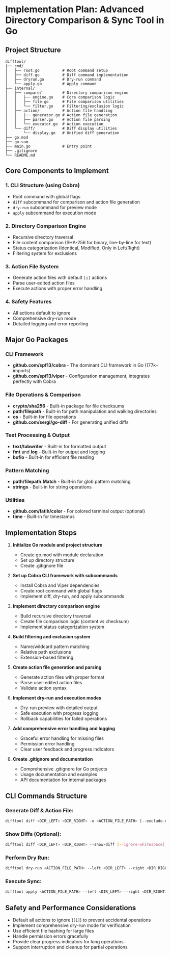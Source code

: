 # Implementation Plan: Advanced Directory Comparison & Sync Tool in Go

## Project Structure
```
difftool/
├── cmd/
│   ├── root.go          # Root command setup
│   ├── diff.go          # Diff command implementation
│   ├── dryrun.go        # Dry-run command
│   └── apply.go         # Apply command
├── internal/
│   ├── compare/         # Directory comparison engine
│   │   ├── engine.go    # Core comparison logic
│   │   ├── file.go      # File comparison utilities
│   │   └── filter.go    # Filtering/exclusion logic
│   ├── action/          # Action file handling
│   │   ├── generator.go # Action file generation
│   │   ├── parser.go    # Action file parsing
│   │   └── executor.go  # Action execution
│   └── diff/            # Diff display utilities
│       └── display.go   # Unified diff generation
├── go.mod
├── go.sum
├── main.go              # Entry point
├── .gitignore
└── README.md
```

## Core Components to Implement

### 1. CLI Structure (using Cobra)
- Root command with global flags
- `diff` subcommand for comparison and action file generation
- `dry-run` subcommand for preview mode
- `apply` subcommand for execution mode

### 2. Directory Comparison Engine
- Recursive directory traversal
- File content comparison (SHA-256 for binary, line-by-line for text)
- Status categorization (Identical, Modified, Only in Left/Right)
- Filtering system for exclusions

### 3. Action File System
- Generate action files with default `[i]` actions
- Parse user-edited action files
- Execute actions with proper error handling

### 4. Safety Features
- All actions default to ignore
- Comprehensive dry-run mode
- Detailed logging and error reporting

## Major Go Packages

### CLI Framework
- **github.com/spf13/cobra** - The dominant CLI framework in Go (177k+ imports)
- **github.com/spf13/viper** - Configuration management, integrates perfectly with Cobra

### File Operations & Comparison
- **crypto/sha256** - Built-in package for file checksums
- **path/filepath** - Built-in for path manipulation and walking directories
- **os** - Built-in for file operations
- **github.com/sergi/go-diff** - For generating unified diffs

### Text Processing & Output
- **text/tabwriter** - Built-in for formatted output
- **fmt** and **log** - Built-in for output and logging
- **bufio** - Built-in for efficient file reading

### Pattern Matching
- **path/filepath.Match** - Built-in for glob pattern matching
- **strings** - Built-in for string operations

### Utilities
- **github.com/fatih/color** - For colored terminal output (optional)
- **time** - Built-in for timestamps

## Implementation Steps

1. **Initialize Go module and project structure**
   - Create go.mod with module declaration
   - Set up directory structure
   - Create .gitignore file

2. **Set up Cobra CLI framework with subcommands**
   - Install Cobra and Viper dependencies
   - Create root command with global flags
   - Implement diff, dry-run, and apply subcommands

3. **Implement directory comparison engine**
   - Build recursive directory traversal
   - Create file comparison logic (content vs checksum)
   - Implement status categorization system

4. **Build filtering and exclusion system**
   - Name/wildcard pattern matching
   - Relative path exclusions
   - Extension-based filtering

5. **Create action file generation and parsing**
   - Generate action files with proper format
   - Parse user-edited action files
   - Validate action syntax

6. **Implement dry-run and execution modes**
   - Dry-run preview with detailed output
   - Safe execution with progress logging
   - Rollback capabilities for failed operations

7. **Add comprehensive error handling and logging**
   - Graceful error handling for missing files
   - Permission error handling
   - Clear user feedback and progress indicators

8. **Create .gitignore and documentation**
   - Comprehensive .gitignore for Go projects
   - Usage documentation and examples
   - API documentation for internal packages

## CLI Commands Structure

### Generate Diff & Action File:
```bash
difftool diff <DIR_LEFT> <DIR_RIGHT> -o <ACTION_FILE_PATH> [--exclude-name "*.tmp" "build"] [--exclude-path "src/config.js"]
```

### Show Diffs (Optional):
```bash
difftool diff <DIR_LEFT> <DIR_RIGHT> --show-diff [--ignore-whitespace]
```

### Perform Dry Run:
```bash
difftool dry-run <ACTION_FILE_PATH> --left <DIR_LEFT> --right <DIR_RIGHT>
```

### Execute Sync:
```bash
difftool apply <ACTION_FILE_PATH> --left <DIR_LEFT> --right <DIR_RIGHT>
```

## Safety and Performance Considerations

- Default all actions to ignore (`[i]`) to prevent accidental operations
- Implement comprehensive dry-run mode for verification
- Use efficient file hashing for large files
- Handle permission errors gracefully
- Provide clear progress indicators for long operations
- Support interruption and cleanup for partial operations